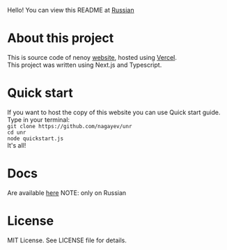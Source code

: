 Hello! You can view this README at [Russian](README_RU.MD)
# About this project

This is source code of nenoy [website](https://nenoy.ru), hosted using [Vercel](https://zeit.co).  
This project was written using Next.js and Typescript.

# Quick start
If you want to host the copy of this website you can use Quick start guide.  
Type in your terminal:  
`git clone https://github.com/nagayev/unr`  
`cd unr`  
`node quickstart.js`  
It's all!

# Docs
Are available [here](https://github.com/nagayev/unr/blob/master/DOCS.MD)
NOTE: only on Russian

# License

MIT License. See LICENSE file for details.  
